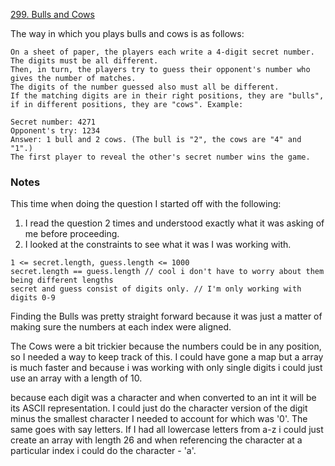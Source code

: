 [299. Bulls and Cows](https://leetcode.com/problems/bulls-and-cows/description/?envType=study-plan&id=level-1)

The way in which you plays bulls and cows is as follows:
```
On a sheet of paper, the players each write a 4-digit secret number. The digits must be all different. 
Then, in turn, the players try to guess their opponent's number who gives the number of matches. 
The digits of the number guessed also must all be different. 
If the matching digits are in their right positions, they are "bulls", if in different positions, they are "cows". Example:

Secret number: 4271
Opponent's try: 1234
Answer: 1 bull and 2 cows. (The bull is "2", the cows are "4" and "1".)
The first player to reveal the other's secret number wins the game.
```

### Notes
This time when doing the question I started off with the following:
1. I read the question 2 times and understood exactly what it was asking of me before proceeding.
2. I looked at the constraints to see what it was I was working with.
```
1 <= secret.length, guess.length <= 1000 
secret.length == guess.length // cool i don't have to worry about them being different lengths
secret and guess consist of digits only. // I'm only working with digits 0-9
```

Finding the Bulls was pretty straight forward because it was just a matter of making sure the
numbers at each index were aligned. 

The Cows were a bit trickier because the numbers could be in any position, so I needed a way to 
keep track of this. I could have gone a map but a array is much faster and because i was working with only single digits i could just use an array with a length of 10.

because each digit was a character and when converted to an int it will be its ASCII representation. I could just do the character version of the digit minus the smallest character I needed to account for which was '0'.
The same goes with say letters. If I had all lowercase letters from a-z i could just create an
array with length 26 and when referencing the character at a particular index i could do the character - 'a'.